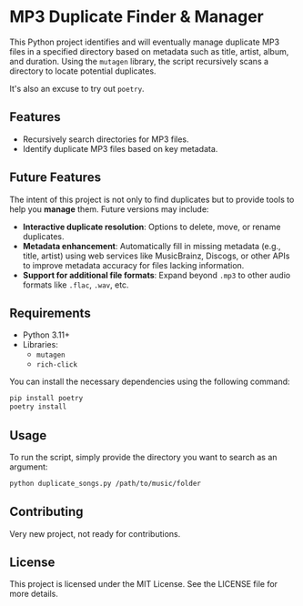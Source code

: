 # MP3 Duplicate Finder & Manager

This Python project identifies and will eventually manage duplicate MP3 files in a specified directory based on metadata such as title, artist, album, and duration. Using the `mutagen` library, the script recursively scans a directory to locate potential duplicates.

It's also an excuse to try out `poetry`.

## Features

- Recursively search directories for MP3 files.
- Identify duplicate MP3 files based on key metadata.

## Future Features

The intent of this project is not only to find duplicates but to provide tools to help you **manage** them. Future versions may include:

- **Interactive duplicate resolution**: Options to delete, move, or rename duplicates.
- **Metadata enhancement**: Automatically fill in missing metadata (e.g., title, artist) using web services like MusicBrainz, Discogs, or other APIs to improve metadata accuracy for files lacking information.
- **Support for additional file formats**: Expand beyond `.mp3` to other audio formats like `.flac`, `.wav`, etc.

## Requirements

- Python 3.11+
- Libraries:
  - `mutagen`
  - `rich-click`

You can install the necessary dependencies using the following command:

```bash
pip install poetry
poetry install
```

## Usage
To run the script, simply provide the directory you want to search as an argument:

```bash
python duplicate_songs.py /path/to/music/folder
```

## Contributing
Very new project, not ready for contributions.

## License
This project is licensed under the MIT License. See the LICENSE file for more details.
